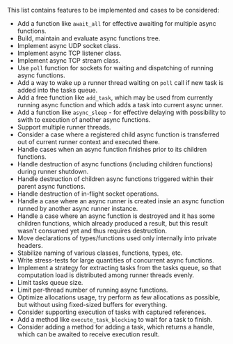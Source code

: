 This list contains features to be implemented and cases to be considered:

* Add a function like `await_all` for effective awaiting for multiple async functions.
* Build, maintain and evaluate async functions tree.
* Implement async UDP socket class.
* Implement async TCP listener class.
* Implement async TCP stream class.
* Use `poll` function for sockets for waiting and dispatching of running async functions.
* Add a way to wake up a runner thread waiting on `poll` call if new task is added into the tasks queue.
* Add a free function like `add_task`, which may be used from currently running async function and which adds a task into current async unner.
* Add a function like `async_sleep` - for effective delaying with possibility to swith to execution of another async functions.
* Support multiple runner threads.
* Consider a case where a registered child async function is transferred out of current runner context and executed there.
* Handle cases when an async function finishes prior to its children functions.
* Handle destruction of async functions (including children functions) during runner shutdown.
* Handle destruction of children async functions triggered within their parent async functions.
* Handle destruction of in-flight socket operations.
* Handle a case where an async runner is created insie an async function runned by another async runner instance.
* Handle a case where an async function is destroyed and it has some children functions, which already produced a result, but this result wasn't consumed yet and thus requires destruction.
* Move declarations of types/functions used only internally into private headers.
* Stabilize naming of various classes, functions, types, etc.
* Write stress-tests for large quantities of concurrent async functions.
* Implement a strategy for extracting tasks from the tasks queue, so that computation load is distributed among runner threads evenly.
* Limit tasks queue size.
* Limit per-thread number of running async functions.
* Optimize allocations usage, try perform as few allocations as possible, but without using fixed-sized buffers for everything.
* Consider supporting execution of tasks with captured references.
* Add a method like `execute_task_blocking` to wait for a task to finish.
* Consider adding a method for adding a task, which returns a handle, which can be awaited to receive execution result.
